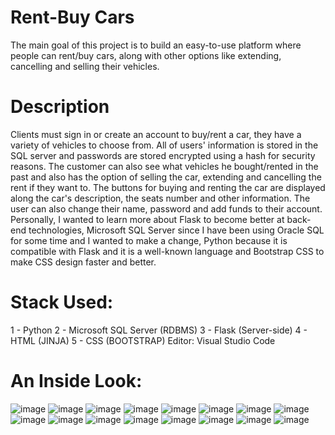 # Rent-Buy Cars 
The main goal of this project is to build an easy-to-use platform where people can rent/buy cars, along with other options like extending, cancelling and selling their vehicles. 
# Description
Clients must sign in or create an account to buy/rent a car, they have a variety of vehicles to choose from. All of users' information is stored in the SQL server and passwords are stored encrypted using a hash for security reasons. The customer can also see what vehicles he bought/rented in the past and also has the option of selling the car, extending and cancelling the rent if they want to. The buttons for buying and renting the car are displayed along the car's description, the seats number and other information. The user can also change their name, password and add funds to their account. Personally, I wanted to learn more about Flask to become better at back-end technologies, Microsoft SQL Server since I have been using Oracle SQL for some time and I wanted to make a change, Python because it is compatible with Flask and it is a well-known language and Bootstrap CSS to make CSS design faster and better.
# Stack Used:
1 - Python
2 - Microsoft SQL Server (RDBMS)
3 - Flask (Server-side)
4 - HTML (JINJA)
5 - CSS (BOOTSTRAP)
Editor: Visual Studio Code
# An Inside Look:
![image](https://github.com/mathiasF21/Rent-Buy/assets/107279216/1246e24b-cd88-4bbc-a39f-7f6f40bcc451)
![image](https://github.com/mathiasF21/Rent-Buy/assets/107279216/c6ac8ed6-6ece-4f98-a8e7-6f2542c54a76)
![image](https://github.com/mathiasF21/Rent-Buy/assets/107279216/5de49d26-c56a-42e5-ac67-7840d4ce35ba)
![image](https://github.com/mathiasF21/Rent-Buy/assets/107279216/74ddf2f9-5429-45ab-87b9-b90df12303b1)
![image](https://github.com/mathiasF21/Rent-Buy/assets/107279216/afd70aba-dc50-43cb-9f5b-4f6db2dcba45)
![image](https://github.com/mathiasF21/Rent-Buy/assets/107279216/66fd1690-9618-4666-99da-0f61b4b203ed)
![image](https://github.com/mathiasF21/Rent-Buy/assets/107279216/96588354-02e8-4a84-b70c-90bef0bfb797)
![image](https://github.com/mathiasF21/Rent-Buy/assets/107279216/dafc60b6-383f-46c6-99ed-1ea033795e29)
![image](https://github.com/mathiasF21/Rent-Buy/assets/107279216/3ed2ccfb-f33f-4a1a-88d5-35fb26d636cc)
![image](https://github.com/mathiasF21/Rent-Buy/assets/107279216/3fe59d4d-ef09-4895-a339-2c3c23638c7f)
![image](https://github.com/mathiasF21/Rent-Buy/assets/107279216/03a3d87a-9b49-4c8a-a128-4af0ff7bd549)
![image](https://github.com/mathiasF21/Rent-Buy/assets/107279216/53d93554-c7cc-42e5-b3b6-569ce22e21a4)
![image](https://github.com/mathiasF21/Rent-Buy/assets/107279216/0aefffa3-58df-412d-a38d-53e5f52ebd07)
![image](https://github.com/mathiasF21/Rent-Buy/assets/107279216/71a9d6bd-e0bb-4b4c-959b-721071823cd2)
![image](https://github.com/mathiasF21/Rent-Buy/assets/107279216/d1d6a458-63e5-45b7-9e99-5ad010a5a3de)
![image](https://github.com/mathiasF21/Rent-Buy/assets/107279216/d2e5cdfc-03ec-4a9d-ab22-5c7e8c964c8e)



